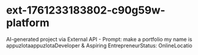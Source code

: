 # ext-1761233183802-c90g59w-platform
AI-generated project via External API - Prompt: make a portfolio my name is appuzlotaappuzlotaDeveloper &amp; Aspiring EntrepreneurStatus: OnlineLocatio
